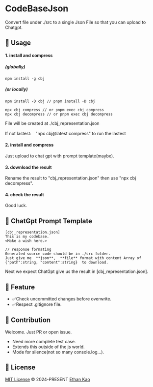 
# CodeBaseJson

Convert file under ./src to a single Json File so that you can upload to Chatgpt.

## 📄 Usage
#### 1. install and compress
##### (globally)
```
npm install -g cbj
```
##### (or locally)
```
npm install -D cbj // pnpm install -D cbj

npx cbj compress // or pnpm exec cbj compress
npx cbj decompress // or pnpm exec cbj decompress
```


File will be created at ./cbj_representation.json

If not lastest:　"npx cbj@latest compress" to run the lastest

#### 2. install and compress
Just upload to chat gpt with prompt template(maybe). 

#### 3. download the result
Rename the result to "cbj_representation.json" then use "npx cbj decompress".

#### 4. check the result
Good luck.



## 📄 ChatGpt Prompt Template
```
[cbj_representation.json]
This is my codebase.
<Make a wish here.>

// response formating
Generated source code should be in ./src folder.
Just give me  **json**,  **file** format with content Array of {"path":string, "content":string}  to download.
```
Next we expect ChatGpt give us the result in [cbj_representation.json].

## 🐣 Feature
<ul>
  <li>✅Check uncommitted changes before overwrite.</li>
  <li>✅Respect .gitignore file.</li>
</ul>

## 🧱 Contribution

Welcome. Just PR or open issue.
<ul>
  <li>Need more complete test case.</li>
  <li>Extends this outside of the js world.</li>
  <li>Mode for silence(not so many console.log...).</li>
</ul>

## 📄 License

[MIT License](https://github.com/ethansnow2012/CodeBaseJson/blob/main/LICENSE) © 2024-PRESENT [Ethan Kao](https://github.com/ethansnow2012)